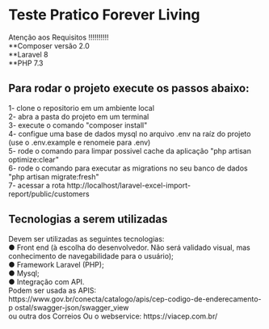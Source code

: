 # Teste Pratico Forever Living

Atenção aos Requisitos !!!!!!!!!! </br>
**Composer versão 2.0 </br>
**Laravel 8 </br>
**PHP 7.3 </br>

<h2>Para rodar o projeto execute os passos abaixo:</h2>  
1- clone o repositorio em um ambiente local </br>
2- abra a pasta do projeto em um terminal </br>
3- execute o comando "composer install" </br>
4- configue uma base de dados mysql no arquivo .env na raíz do projeto (use o .env.example e renomeie para .env) </br>
5- rode o comando para limpar possivel cache da aplicação "php artisan optimize:clear" </br>
6- rode o comando para executar as migrations no seu banco de dados "php artisan migrate:fresh" </br>
7- acessar a rota http://localhost/laravel-excel-import-report/public/customers </br>

<h2>Tecnologias a serem utilizadas</h2>  
Devem ser utilizadas as seguintes tecnologias: </br>
● Front end (à escolha do desenvolvedor. Não será validado visual, mas conhecimento de
navegabilidade para o usuário); </br>
● Framework Laravel (PHP); </br>
● Mysql; </br>
● Integração com API. </br>
 Podem ser usada as APIS: </br>
 https://www.gov.br/conecta/catalogo/apis/cep-codigo-de-enderecamento-p
ostal/swagger-json/swagger_view </br>
 ou outra dos Correios
 Ou o webservice: https://viacep.com.br/ </br>

 <br>

  

 
